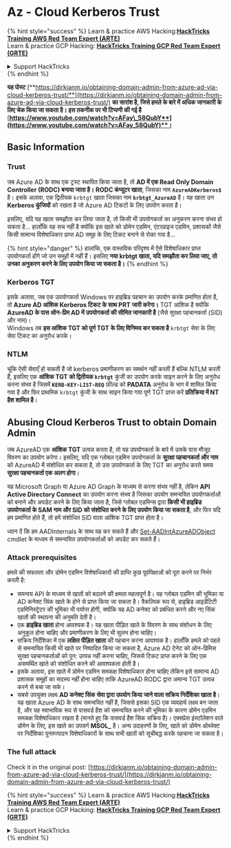 # Az - Cloud Kerberos Trust

{% hint style="success" %}
Learn & practice AWS Hacking:<img src="../../../../.gitbook/assets/image (1) (1) (1) (1).png" alt="" data-size="line">[**HackTricks Training AWS Red Team Expert (ARTE)**](https://training.hacktricks.xyz/courses/arte)<img src="../../../../.gitbook/assets/image (1) (1) (1) (1).png" alt="" data-size="line">\
Learn & practice GCP Hacking: <img src="../../../../.gitbook/assets/image (2) (1).png" alt="" data-size="line">[**HackTricks Training GCP Red Team Expert (GRTE)**<img src="../../../../.gitbook/assets/image (2) (1).png" alt="" data-size="line">](https://training.hacktricks.xyz/courses/grte)

<details>

<summary>Support HackTricks</summary>

* Check the [**subscription plans**](https://github.com/sponsors/carlospolop)!
* **Join the** 💬 [**Discord group**](https://discord.gg/hRep4RUj7f) or the [**telegram group**](https://t.me/peass) or **follow** us on **Twitter** 🐦 [**@hacktricks\_live**](https://twitter.com/hacktricks_live)**.**
* **Share hacking tricks by submitting PRs to the** [**HackTricks**](https://github.com/carlospolop/hacktricks) and [**HackTricks Cloud**](https://github.com/carlospolop/hacktricks-cloud) github repos.

</details>
{% endhint %}

**यह पोस्ट** [**https://dirkjanm.io/obtaining-domain-admin-from-azure-ad-via-cloud-kerberos-trust/**](https://dirkjanm.io/obtaining-domain-admin-from-azure-ad-via-cloud-kerberos-trust/) **का सारांश है, जिसे हमले के बारे में अधिक जानकारी के लिए चेक किया जा सकता है। इस तकनीक पर भी टिप्पणी की गई है** [**https://www.youtube.com/watch?v=AFay\_58QubY**](https://www.youtube.com/watch?v=AFay_58QubY)**।**

## Basic Information

### Trust

जब Azure AD के साथ एक ट्रस्ट स्थापित किया जाता है, तो **AD में एक Read Only Domain Controller (RODC) बनाया जाता है।** **RODC कंप्यूटर खाता**, जिसका नाम **`AzureADKerberos$`** है। इसके अलावा, एक द्वितीयक `krbtgt` खाता जिसका नाम **`krbtgt_AzureAD`** है। यह खाता उन **Kerberos कुंजियों** को रखता है जो Azure AD टिकटों के लिए उपयोग करता है।

इसलिए, यदि यह खाता समझौता कर लिया जाता है, तो किसी भी उपयोगकर्ता का अनुकरण करना संभव हो सकता है... हालाँकि यह सच नहीं है क्योंकि इस खाते को डोमेन एडमिन, एंटरप्राइज एडमिन, प्रशासकों जैसे किसी सामान्य विशेषाधिकार प्राप्त AD समूह के लिए टिकट बनाने से रोका गया है...

{% hint style="danger" %}
हालांकि, एक वास्तविक परिदृश्य में ऐसे विशेषाधिकार प्राप्त उपयोगकर्ता होंगे जो उन समूहों में नहीं हैं। इसलिए **नया krbtgt खाता, यदि समझौता कर लिया जाए, तो उनका अनुकरण करने के लिए उपयोग किया जा सकता है।**
{% endhint %}

### Kerberos TGT

इसके अलावा, जब एक उपयोगकर्ता Windows पर हाइब्रिड पहचान का उपयोग करके प्रमाणित होता है, तो **Azure AD आंशिक Kerberos टिकट के साथ PRT जारी करेगा।** TGT आंशिक है क्योंकि **AzureAD के पास ऑन-प्रिम AD में उपयोगकर्ता की सीमित जानकारी है** (जैसे सुरक्षा पहचानकर्ता (SID) और नाम)।\
Windows तब **इस आंशिक TGT को पूर्ण TGT के लिए विनिमय कर सकता है** `krbtgt` सेवा के लिए सेवा टिकट का अनुरोध करके।

### NTLM

चूंकि ऐसी सेवाएँ हो सकती हैं जो kerberos प्रमाणीकरण का समर्थन नहीं करती हैं बल्कि NTLM करती हैं, इसलिए एक **आंशिक TGT को द्वितीयक `krbtgt`** कुंजी का उपयोग करके साइन करने के लिए अनुरोध करना संभव है जिसमें **`KERB-KEY-LIST-REQ`** फ़ील्ड को **PADATA** अनुरोध के भाग में शामिल किया गया है और फिर प्राथमिक `krbtgt` कुंजी के साथ साइन किया गया पूर्ण TGT प्राप्त करें **प्रतिक्रिया में NT हैश शामिल है**।

## Abusing Cloud Kerberos Trust to obtain Domain Admin <a href="#abusing-cloud-kerberos-trust-to-obtain-domain-admin" id="abusing-cloud-kerberos-trust-to-obtain-domain-admin"></a>

जब AzureAD एक **आंशिक TGT** उत्पन्न करता है, तो यह उपयोगकर्ता के बारे में उसके पास मौजूद विवरण का उपयोग करेगा। इसलिए, यदि एक ग्लोबल एडमिन उपयोगकर्ता के **सुरक्षा पहचानकर्ता और नाम** को AzureAD में संशोधित कर सकता है, तो उस उपयोगकर्ता के लिए TGT का अनुरोध करते समय **सुरक्षा पहचानकर्ता एक अलग होगा**।

यह Microsoft Graph या Azure AD Graph के माध्यम से करना संभव नहीं है, लेकिन **API Active Directory Connect** का उपयोग करना संभव है जिसका उपयोग समन्वयित उपयोगकर्ताओं को बनाने और अपडेट करने के लिए किया जाता है, जिसे ग्लोबल एडमिन्स द्वारा **किसी भी हाइब्रिड उपयोगकर्ता के SAM नाम और SID को संशोधित करने के लिए उपयोग किया जा सकता है**, और फिर यदि हम प्रमाणित होते हैं, तो हमें संशोधित SID वाला आंशिक TGT प्राप्त होता है।

ध्यान दें कि हम AADInternals के साथ यह कर सकते हैं और [Set-AADIntAzureADObject](https://aadinternals.com/aadinternals/#set-aadintazureadobject-a) cmdlet के माध्यम से समन्वयित उपयोगकर्ताओं को अपडेट कर सकते हैं।

### Attack prerequisites <a href="#attack-prerequisites" id="attack-prerequisites"></a>

हमले की सफलता और डोमेन एडमिन विशेषाधिकारों की प्राप्ति कुछ पूर्वापेक्षाओं को पूरा करने पर निर्भर करती है:

* समन्वय API के माध्यम से खातों को बदलने की क्षमता महत्वपूर्ण है। यह ग्लोबल एडमिन की भूमिका या AD कनेक्ट सिंक खाते के होने से प्राप्त किया जा सकता है। वैकल्पिक रूप से, हाइब्रिड आइडेंटिटी एडमिनिस्ट्रेटर की भूमिका भी पर्याप्त होगी, क्योंकि यह AD कनेक्ट को प्रबंधित करने और नए सिंक खातों की स्थापना की अनुमति देती है।
* एक **हाइब्रिड खाता** होना आवश्यक है। यह खाता पीड़ित खाते के विवरण के साथ संशोधन के लिए अनुकूल होना चाहिए और प्रमाणीकरण के लिए भी सुलभ होना चाहिए।
* सक्रिय निर्देशिका में एक **लक्षित पीड़ित खाता** की पहचान करना आवश्यक है। हालाँकि हमले को पहले से समन्वयित किसी भी खाते पर निष्पादित किया जा सकता है, Azure AD टेनेट को ऑन-प्रिमिस सुरक्षा पहचानकर्ताओं को पुन: उत्पन्न नहीं करना चाहिए, जिससे टिकट प्राप्त करने के लिए एक असमर्थित खाते को संशोधित करने की आवश्यकता होती है।
* इसके अलावा, इस खाते में डोमेन एडमिन समकक्ष विशेषाधिकार होना चाहिए लेकिन इसे सामान्य AD प्रशासक समूहों का सदस्य नहीं होना चाहिए ताकि AzureAD RODC द्वारा अमान्य TGT उत्पन्न करने से बचा जा सके।
* सबसे उपयुक्त लक्ष्य **AD कनेक्ट सिंक सेवा द्वारा उपयोग किया जाने वाला सक्रिय निर्देशिका खाता है**। यह खाता Azure AD के साथ समन्वयित नहीं है, जिससे इसका SID एक व्यवहार्य लक्ष्य बन जाता है, और यह स्वाभाविक रूप से पासवर्ड हैश को समन्वयित करने की भूमिका के कारण डोमेन एडमिन समकक्ष विशेषाधिकार रखता है (मानते हुए कि पासवर्ड हैश सिंक सक्रिय है)। एक्सप्रेस इंस्टॉलेशन वाले डोमेन के लिए, इस खाते का उपसर्ग **MSOL\_** है। अन्य उदाहरणों के लिए, खाते को डोमेन ऑब्जेक्ट पर निर्देशिका पुनरुत्पादन विशेषाधिकारों के साथ सभी खातों को सूचीबद्ध करके पहचाना जा सकता है।

### The full attack <a href="#the-full-attack" id="the-full-attack"></a>

Check it in the original post: [https://dirkjanm.io/obtaining-domain-admin-from-azure-ad-via-cloud-kerberos-trust/](https://dirkjanm.io/obtaining-domain-admin-from-azure-ad-via-cloud-kerberos-trust/)

{% hint style="success" %}
Learn & practice AWS Hacking:<img src="../../../../.gitbook/assets/image (1) (1) (1) (1).png" alt="" data-size="line">[**HackTricks Training AWS Red Team Expert (ARTE)**](https://training.hacktricks.xyz/courses/arte)<img src="../../../../.gitbook/assets/image (1) (1) (1) (1).png" alt="" data-size="line">\
Learn & practice GCP Hacking: <img src="../../../../.gitbook/assets/image (2) (1).png" alt="" data-size="line">[**HackTricks Training GCP Red Team Expert (GRTE)**<img src="../../../../.gitbook/assets/image (2) (1).png" alt="" data-size="line">](https://training.hacktricks.xyz/courses/grte)

<details>

<summary>Support HackTricks</summary>

* Check the [**subscription plans**](https://github.com/sponsors/carlospolop)!
* **Join the** 💬 [**Discord group**](https://discord.gg/hRep4RUj7f) or the [**telegram group**](https://t.me/peass) or **follow** us on **Twitter** 🐦 [**@hacktricks\_live**](https://twitter.com/hacktricks_live)**.**
* **Share hacking tricks by submitting PRs to the** [**HackTricks**](https://github.com/carlospolop/hacktricks) and [**HackTricks Cloud**](https://github.com/carlospolop/hacktricks-cloud) github repos.

</details>
{% endhint %}
